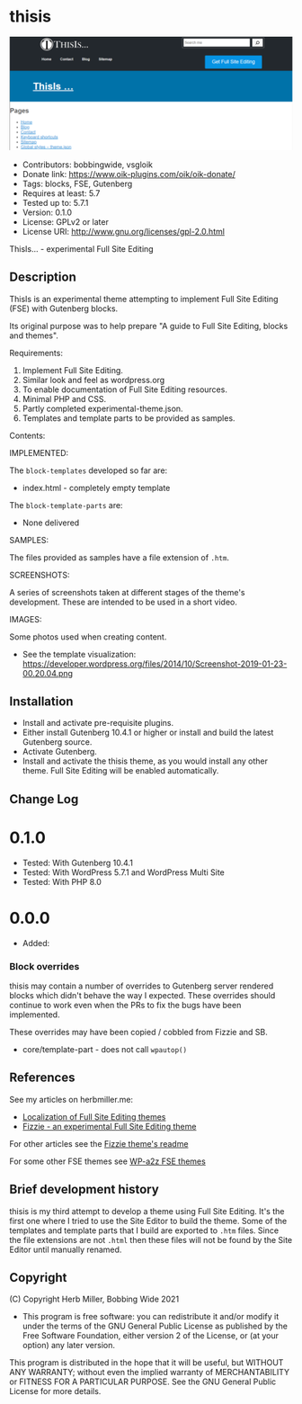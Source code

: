 # thisis 
![screenshot](https://raw.githubusercontent.com/bobbingwide/thisis/main/screenshot.png)
* Contributors: bobbingwide, vsgloik
* Donate link: https://www.oik-plugins.com/oik/oik-donate/
* Tags: blocks, FSE, Gutenberg
* Requires at least: 5.7
* Tested up to: 5.7.1
* Version: 0.1.0
* License: GPLv2 or later
* License URI: http://www.gnu.org/licenses/gpl-2.0.html

ThisIs... - experimental Full Site Editing

## Description 
ThisIs is an experimental theme attempting to implement Full Site Editing (FSE) with Gutenberg blocks.

Its original purpose was to help prepare "A guide to Full Site Editing, blocks and themes".

Requirements:
1. Implement Full Site Editing.
2. Similar look and feel as wordpress.org
3. To enable documentation of Full Site Editing resources.
4. Minimal PHP and CSS.
5. Partly completed experimental-theme.json.
6. Templates and template parts to be provided as samples.

Contents:

IMPLEMENTED:

The `block-templates` developed so far are:

* index.html - completely empty template

The `block-template-parts` are:

* None delivered

SAMPLES:


The files provided as samples have a file extension of  `.htm`.


SCREENSHOTS:

A series of screenshots taken at different stages of the theme's development.
These are intended to be used in a short video.

IMAGES:

Some photos used when creating content.

* See the template visualization: https://developer.wordpress.org/files/2014/10/Screenshot-2019-01-23-00.20.04.png

## Installation 

* Install and activate pre-requisite plugins.
* Either install Gutenberg 10.4.1 or higher or install and build the latest Gutenberg source.
* Activate Gutenberg.
* Install and activate the thisis theme, as you would install any other theme. Full Site Editing will be enabled automatically.


## Change Log 
# 0.1.0 
* Tested: With Gutenberg 10.4.1
* Tested: With WordPress 5.7.1 and WordPress Multi Site
* Tested: With PHP 8.0

# 0.0.0 
* Added:

### Block overrides 
thisis may contain a number of overrides to Gutenberg server rendered blocks which didn't behave the way I expected.
These overrides should continue to work even when the PRs to fix the bugs have been implemented.

These overrides may have been copied / cobbled from Fizzie and SB.

* core/template-part - does not call `wpautop()`

## References 
See my articles on herbmiller.me:

- [Localization of Full Site Editing themes](https://herbmiller.me/localization-of-full-site-editing-themes/)
- [Fizzie - an experimental Full Site Editing theme](https://herbmiller.me/fizzie-an-experimental-full-site-editing-theme/)

For other articles see the [Fizzie theme's readme](https://github.com/bobbingwide/fizzie/blob/main/README.md)

For some other FSE themes see [WP-a2z FSE themes](https://blocks.wp-a2z.org/oik-themes)

## Brief development history 
thisis is my third attempt to develop a theme using Full Site Editing.
It's the first one where I tried to use the Site Editor to build the theme.
Some of the templates and template parts that I build are exported to `.htm` files.
Since the file extensions are not `.html` then these files will not be found by the
Site Editor until manually renamed.

## Copyright 
(C) Copyright Herb Miller, Bobbing Wide 2021

* This program is free software: you can redistribute it and/or modify
it under the terms of the GNU General Public License as published by
the Free Software Foundation, either version 2 of the License, or
(at your option) any later version.

This program is distributed in the hope that it will be useful,
but WITHOUT ANY WARRANTY; without even the implied warranty of
MERCHANTABILITY or FITNESS FOR A PARTICULAR PURPOSE. See the
GNU General Public License for more details.
